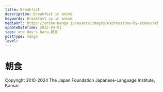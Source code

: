 ```yaml
---
title: Breakfast
description: Breakfast in anime
keywords: Breakfast up in anime
mediaUrl: https://anime-manga.jp/assets/images/expressions-by-scene/school/1-2.webp
updateDateTime: 2022-04-02
tags: one day's haru,朝食
postType: manga
level:
---
```


# 朝食

<Grid>
    <Item
      page="page 1"
      img="https://anime-manga.jp/assets/images/expressions-by-scene/school/1-2.webp"
    >
        <KTextScript
          people="お姉"
          text="いただきまーす"
          mean="This looks great! (I humbly receive this food) "
          sound="school/schoolscene_01_10.mp3"
        />
        <KTextScript
          text="ズズ・・・"
          mean="Sup sup"
          sound="school/school_se_01_11.mp3"
        />
        <KTextScript
          people="お姉"
          text="ごちそうさまでした"
          mean="That was delicious! (Thank you for the feast)"
          sound="school/schoolscene_01_12.mp3"
        />
        <KTextScript
          people="妹"
          text="おねーちゃーん、三つ編みしてー"
          mean="Hey 'sis, can you plait my hair for me? "
          sound="school/schoolscene_01_13.mp3"
        />
        <KTextScript
          people="お姉"
          text="きゅっ"
          mean="GRRP"
          sound="school/school_se_01_14.mp3"
        />
        <KTextScript
          people="お姉"
          text="これでよし・・・と"
          mean="Okay, that's… perfect. "
          sound="school/schoolscene_01_15.mp3"
        />
        <KTextScript
          people="お姉の友達"
          text="はるちゃーん"
          mean="Haru-chan! "
          sound="school/schoolscene_01_16.mp3"
        />
        <KTextScript
          people="お姉の友達"
          text="がっこ　いこ～！"
          mean="Let's go to school!"
          sound="school/schoolscene_01_17.mp3"
        />
        <KTextScript
          people="お姉"
          text="あっ　お弁当っ"
          mean="Ah! My lunchbox…"
          sound="school/schoolscene_01_19.mp3"
        />
        <KTextScript
          text="パタパタ"
          mean="RUSH RUSH ; FLAP"
          sound="school/school_se_01_18.mp3"
        />
        <KTextScript
          people="お姉"
          text="いってきまーす！"
          mean="I'm off! "
          sound="school/schoolscene_01_20.mp3"
        />
        <KTextScript
          people="妹"
          text="いってらっしゃーい！"
          mean="Have a good day! "
          sound="school/schoolscene_01_21.mp3"
        />
    </Item>
</Grid>

Copyright 2010-2024 The Japan Foundation Japanese-Language Institute, Kansai